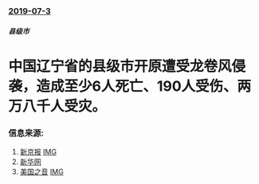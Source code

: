 ### [2019-07-3](/news/2019/07/3/index.md)

##### 县级市
# 中国辽宁省的县级市开原遭受龙卷风侵袭，造成至少6人死亡、190人受伤、两万八千人受灾。 




### 信息来源:

1. [新京报](http://www.bjnews.com.cn/news/2019/07/04/598987.html) [IMG](http://img.tbnimg.com/icon/bjnews_300.jpg)
2. [新华网](http://www.xinhuanet.com/2019-07/06/c_1124718310.htm)
3. [美国之音](https://www.voachinese.com/a/Tornado-Hits-Northeast-China-Causing-Deaths20190704/4986252.html) [IMG](https://gdb.voanews.com/4037a598-8cc4-4a2a-9ec5-b9bd811a7926_w1200_r1_s.jpg)
